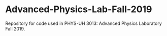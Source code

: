 # Advanced-Physics-Lab-Fall-2019

Repository for code used in PHYS-UH 3013: Advanced Physics Laboratory Fall 2019.
